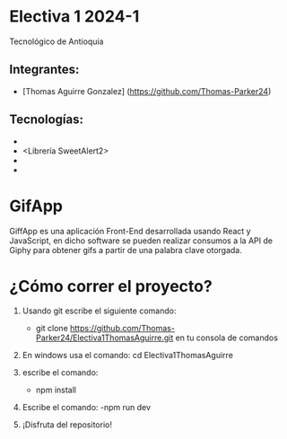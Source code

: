 # Electiva 1 2024-1 
Tecnológico de Antioquia

## Integrantes:
- [Thomas Aguirre Gonzalez] (https://github.com/Thomas-Parker24)


## Tecnologías:

- <React>
- <Librería SweetAlert2>
- <Vite>
- <CSS>  

# GifApp

GiffApp es una aplicación Front-End desarrollada usando React y JavaScript, en dicho software se pueden realizar consumos a la API de Giphy para obtener gifs a partir de una palabra clave otorgada.

# ¿Cómo correr el proyecto? 

1. Usando git escribe el siguiente comando:
    - git clone https://github.com/Thomas-Parker24/Electiva1ThomasAguirre.git en tu    consola de comandos

2. En windows usa el comando: 
    cd Electiva1ThomasAguirre

3. escribe el comando:
    - npm install

4. Escribe el comando:
    -npm run dev

5. ¡Disfruta del repositorio!


